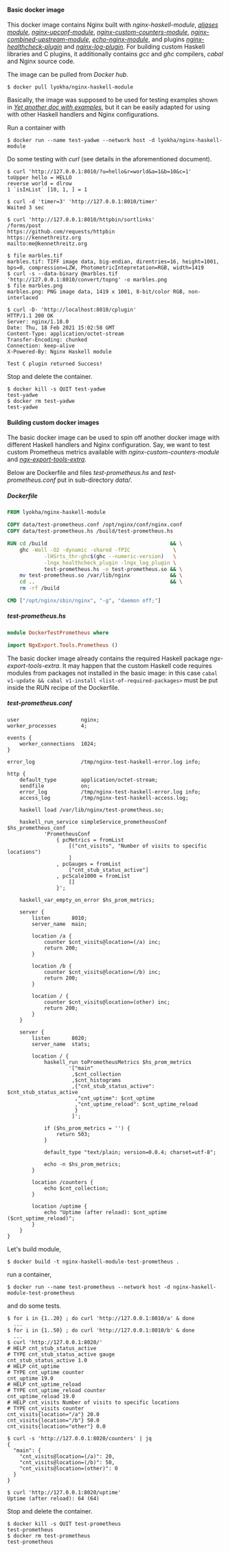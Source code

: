 #### Basic docker image

This docker image contains Nginx built with *nginx-haskell-module*,
[*aliases module*](../aliases/),
[*nginx-upconf-module*](../examples/dynamicUpstreams/),
[*nginx-custom-counters-module*](https://github.com/lyokha/nginx-custom-counters-module),
[*nginx-combined-upstream-module*](https://github.com/lyokha/nginx-combined-upstreams-module),
[*echo-nginx-module*](https://github.com/openresty/echo-nginx-module), and
plugins [*nginx-healthcheck-plugin*](https://github.com/lyokha/nginx-healthcheck-plugin)
and [*nginx-log-plugin*](https://github.com/lyokha/nginx-log-plugin). For
building custom Haskell libraries and C plugins, it additionally contains *gcc*
and *ghc* compilers, *cabal* and Nginx source code.

The image can be pulled from *Docker hub*.

```ShellSession
$ docker pull lyokha/nginx-haskell-module
```

Basically, the image was supposed to be used for testing examples shown in
[*Yet another doc with
examples*](https://nginx-haskell-module.readthedocs.io/en/latest/yet-another-doc-with-examples/nginx-haskell-module-yadwe.html), but it can be easily adapted for using with other Haskell handlers
and Nginx configurations.

Run a container with

```ShellSession
$ docker run --name test-yadwe --network host -d lyokha/nginx-haskell-module
```

Do some testing with *curl* (see details in the aforementioned document).

```ShellSession
$ curl 'http://127.0.0.1:8010/?u=hello&r=world&a=1&b=10&c=1'
toUpper hello = HELLO
reverse world = dlrow
1 `isInList` [10, 1, ] = 1
```

```ShellSession
$ curl -d 'timer=3' 'http://127.0.0.1:8010/timer'
Waited 3 sec
```

```ShellSession
$ curl 'http://127.0.0.1:8010/httpbin/sortlinks'
/forms/post
https://github.com/requests/httpbin
https://kennethreitz.org
mailto:me@kennethreitz.org
```

```ShellSession
$ file marbles.tif
marbles.tif: TIFF image data, big-endian, direntries=16, height=1001, bps=0, compression=LZW, PhotometricIntepretation=RGB, width=1419
$ curl -s --data-binary @marbles.tif 'http://127.0.0.1:8010/convert/topng' -o marbles.png
$ file marbles.png
marbles.png: PNG image data, 1419 x 1001, 8-bit/color RGB, non-interlaced
```

```ShellSession
$ curl -D- 'http://localhost:8010/cplugin'
HTTP/1.1 200 OK
Server: nginx/1.18.0
Date: Thu, 18 Feb 2021 15:02:58 GMT
Content-Type: application/octet-stream
Transfer-Encoding: chunked
Connection: keep-alive
X-Powered-By: Nginx Haskell module

Test C plugin returned Success!
```

Stop and delete the container.

```ShellSession
$ docker kill -s QUIT test-yadwe
test-yadwe
$ docker rm test-yadwe
test-yadwe
```

#### Building custom docker images

The basic docker image can be used to spin off another docker image with
different Haskell handlers and Nginx configuration. Say, we want to test custom
Prometheus metrics available with *nginx-custom-counters-module* and
[*ngx-export-tools-extra*](https://github.com/lyokha/ngx-export-tools-extra).

Below are Dockerfile and files *test-prometheus.hs* and *test-prometheus.conf*
put in sub-directory *data/*.

##### *Dockerfile*

```Dockerfile
FROM lyokha/nginx-haskell-module

COPY data/test-prometheus.conf /opt/nginx/conf/nginx.conf
COPY data/test-prometheus.hs /build/test-prometheus.hs

RUN cd /build                                        && \
    ghc -Wall -O2 -dynamic -shared -fPIC              \
            -lHSrts_thr-ghc$(ghc --numeric-version)   \
            -lngx_healthcheck_plugin -lngx_log_plugin \
            test-prometheus.hs -o test-prometheus.so && \
    mv test-prometheus.so /var/lib/nginx             && \
    cd ..                                            && \
    rm -rf /build

CMD ["/opt/nginx/sbin/nginx", "-g", "daemon off;"]
```

##### *test-prometheus.hs*

```haskell
module DockerTestPrometheus where

import NgxExport.Tools.Prometheus ()
```

The basic docker image already contains the required Haskell package
*ngx-export-tools-extra*. It may happen that the custom Haskell code requires
modules from packages not installed in the basic image: in this case `cabal
v1-update && cabal v1-install <list-of-required-packages>` must be put inside
the RUN recipe of the Dockerfile.

##### *test-prometheus.conf*

```nginx
user                    nginx;
worker_processes        4;

events {
    worker_connections  1024;
}

error_log               /tmp/nginx-test-haskell-error.log info;

http {
    default_type        application/octet-stream;
    sendfile            on;
    error_log           /tmp/nginx-test-haskell-error.log info;
    access_log          /tmp/nginx-test-haskell-access.log;

    haskell load /var/lib/nginx/test-prometheus.so;

    haskell_run_service simpleService_prometheusConf $hs_prometheus_conf
            'PrometheusConf
                { pcMetrics = fromList
                    [("cnt_visits", "Number of visits to specific locations")
                    ]
                , pcGauges = fromList
                    ["cnt_stub_status_active"]
                , pcScale1000 = fromList
                    []
                }';

    haskell_var_empty_on_error $hs_prom_metrics;

    server {
        listen       8010;
        server_name  main;

        location /a {
            counter $cnt_visits@location=(/a) inc;
            return 200;
        }

        location /b {
            counter $cnt_visits@location=(/b) inc;
            return 200;
        }

        location / {
            counter $cnt_visits@location=(other) inc;
            return 200;
        }
    }

    server {
        listen       8020;
        server_name  stats;

        location / {
            haskell_run toPrometheusMetrics $hs_prom_metrics
                    '["main"
                     ,$cnt_collection
                     ,$cnt_histograms
                     ,{"cnt_stub_status_active": $cnt_stub_status_active
                      ,"cnt_uptime": $cnt_uptime
                      ,"cnt_uptime_reload": $cnt_uptime_reload
                      }
                     ]';

            if ($hs_prom_metrics = '') {
                return 503;
            }

            default_type "text/plain; version=0.0.4; charset=utf-8";

            echo -n $hs_prom_metrics;
        }

        location /counters {
            echo $cnt_collection;
        }

        location /uptime {
            echo "Uptime (after reload): $cnt_uptime ($cnt_uptime_reload)";
        }
    }
}
```

Let's build module,

```ShellSession
$ docker build -t nginx-haskell-module-test-prometheus .
```

run a container,

```ShellSession
$ docker run --name test-prometheus --network host -d nginx-haskell-module-test-prometheus
```

and do some tests.

```ShellSession
$ for i in {1..20} ; do curl 'http://127.0.0.1:8010/a' & done
  ...
$ for i in {1..50} ; do curl 'http://127.0.0.1:8010/b' & done
  ...
$ curl 'http://127.0.0.1:8020/'
# HELP cnt_stub_status_active
# TYPE cnt_stub_status_active gauge
cnt_stub_status_active 1.0
# HELP cnt_uptime
# TYPE cnt_uptime counter
cnt_uptime 19.0
# HELP cnt_uptime_reload
# TYPE cnt_uptime_reload counter
cnt_uptime_reload 19.0
# HELP cnt_visits Number of visits to specific locations
# TYPE cnt_visits counter
cnt_visits{location="/a"} 20.0
cnt_visits{location="/b"} 50.0
cnt_visits{location="other"} 0.0
```

```ShellSession
$ curl -s 'http://127.0.0.1:8020/counters' | jq
{
  "main": {
    "cnt_visits@location=(/a)": 20,
    "cnt_visits@location=(/b)": 50,
    "cnt_visits@location=(other)": 0
  }
}
```

```ShellSession
$ curl 'http://127.0.0.1:8020/uptime'
Uptime (after reload): 64 (64)
```

Stop and delete the container.

```ShellSession
$ docker kill -s QUIT test-prometheus
test-prometheus
$ docker rm test-prometheus
test-prometheus
```

